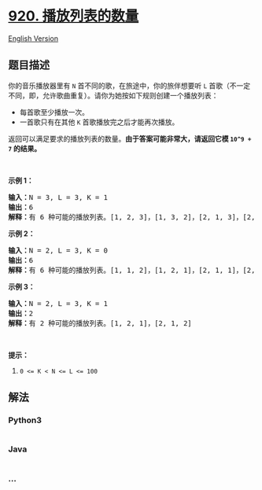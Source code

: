 # [920. 播放列表的数量](https://leetcode-cn.com/problems/number-of-music-playlists)

[English Version](/solution/0900-0999/0920.Number%20of%20Music%20Playlists/README_EN.md)

## 题目描述

<!-- 这里写题目描述 -->

<p>你的音乐播放器里有&nbsp;<code>N</code>&nbsp;首不同的歌，在旅途中，你的旅伴想要听 <code>L</code>&nbsp;首歌（不一定不同，即，允许歌曲重复）。请你为她按如下规则创建一个播放列表：</p>

<ul>
	<li>每首歌至少播放一次。</li>
	<li>一首歌只有在其他 <code>K</code> 首歌播放完之后才能再次播放。</li>
</ul>

<p>返回可以满足要求的播放列表的数量。<strong>由于答案可能非常大，请返回它模&nbsp;<code>10^9 + 7</code>&nbsp;的结果。</strong></p>

<p>&nbsp;</p>

<p><strong>示例 1：</strong></p>

<pre><strong>输入：</strong>N = 3, L = 3, K = 1
<strong>输出：</strong>6
<strong>解释：</strong>有 6 种可能的播放列表。[1, 2, 3]，[1, 3, 2]，[2, 1, 3]，[2, 3, 1]，[3, 1, 2]，[3, 2, 1].
</pre>

<p><strong>示例 2：</strong></p>

<pre><strong>输入：</strong>N = 2, L = 3, K = 0
<strong>输出：</strong>6
<strong>解释：</strong>有 6 种可能的播放列表。[1, 1, 2]，[1, 2, 1]，[2, 1, 1]，[2, 2, 1]，[2, 1, 2]，[1, 2, 2]
</pre>

<p><strong>示例 3：</strong></p>

<pre><strong>输入：</strong>N = 2, L = 3, K = 1
<strong>输出：</strong>2
<strong>解释：</strong>有 2 种可能的播放列表。[1, 2, 1]，[2, 1, 2]
</pre>

<p>&nbsp;</p>

<p><strong>提示：</strong></p>

<ol>
	<li><code>0 &lt;= K &lt; N &lt;= L &lt;= 100</code></li>
</ol>


## 解法

<!-- 这里可写通用的实现逻辑 -->

<!-- tabs:start -->

### **Python3**

<!-- 这里可写当前语言的特殊实现逻辑 -->

```python

```

### **Java**

<!-- 这里可写当前语言的特殊实现逻辑 -->

```java

```

### **...**

```

```

<!-- tabs:end -->
